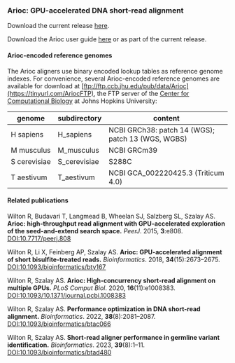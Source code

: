 ### Arioc:  GPU-accelerated DNA short-read alignment

Download the current release [here](https://github.com/RWilton/Arioc/releases "Arioc releases").

Download the Arioc user guide [here](https://github.com/RWilton/Arioc/blob/master/Arioc.guide.pdf "Arioc user guide") or as part of the current release.

#### Arioc-encoded reference genomes
The Arioc aligners use binary encoded lookup tables as reference genome indexes. For convenience, several Arioc-encoded reference genomes are available for download at [ftp://ftp.ccb.jhu.edu/pub/data/Arioc](https://tinyurl.com/AriocFTP), the FTP server of the [Center for Computational Biology](http://www.ccb.jhu.edu) at Johns Hopkins University:

| genome | subdirectory | content |
|-|-|-|
| H&nbsp;sapiens | H_sapiens | NCBI GRCh38: patch 14 (WGS); patch 13 (WGS, WGBS) |
| M&nbsp;musculus | M_musculus | NCBI GRCm39 |
| S&nbsp;cerevisiae | S_cerevisiae | S288C |
| T&nbsp;aestivum | T_aestivum | NCBI GCA_002220425.3 (Triticum 4.0) |

#### Related publications
Wilton R, Budavari T, Langmead B, Wheelan SJ, Salzberg SL, Szalay AS.  **Arioc: high-throughput read alignment with GPU-accelerated exploration of the seed-and-extend search space.**  *PeerJ*. 2015, **3**:e808. [DOI:10.7717/peerj.808](https://doi.org/10.7717/peerj.808)

Wilton R, Li X, Feinberg AP, Szalay AS.  **Arioc: GPU-accelerated alignment of short bisulfite-treated reads.**  *Bioinformatics*. 2018, **34**(15):2673–2675. [DOI:10.1093/bioinformatics/bty167](https://doi.org/10.1093/bioinformatics/bty167)

Wilton R, Szalay AS.  **Arioc: High-concurrency short-read alignment on multiple GPUs.**  *PLoS Comput Biol*. 2020, **16**(11):e1008383. [DOI:10.1093/10.1371/journal.pcbi.1008383](https://doi.org/10.1371/journal.pcbi.1008383)

Wilton R, Szalay AS.  **Performance optimization in DNA short-read alignment.**  *Bioinformatics*. 2022, **38**(8):2081–2087.  [DOI:10.1093/bioinformatics/btac066](https://doi.org/10.1093/bioinformatics/btac066)

Wilton R, Szalay AS.  **Short-read aligner performance in germline variant identification.**  *Bioinformatics*. 2023, **39**(8):1–11.  [DOI:10.1093/bioinformatics/btad480](https://academic.oup.com/bioinformatics/article/39/8/btad480/7234613)
